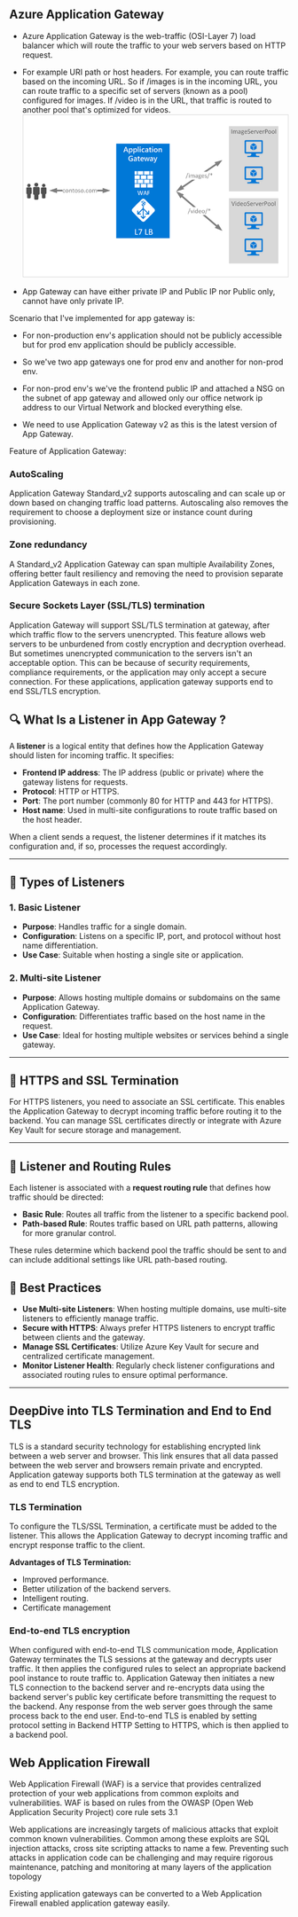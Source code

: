 ## Azure Application Gateway

- Azure Application Gateway is the web-traffic (OSI-Layer 7) load balancer which will route the traffic to your web servers based on HTTP request.
- For example URI path or host headers. For example, you can route traffic based on the incoming URL. So if /images is in the incoming URL, you can route traffic to a specific set of servers (known as a pool) configured for images. If /video is in the URL, that traffic is routed to another pool that's optimized for videos.
  ![Image is missing](./Images/AppGateway.png)

- App Gateway can have either private IP and Public IP nor Public only, cannot have only private IP.

Scenario that I've implemented for app gateway is:

- For non-production env's application should not be publicly accessible but for prod env application should be publicly accessible.
- So we've two app gateways one for prod env and another for non-prod env.
- For non-prod env's we've the frontend public IP and attached a NSG on the subnet of app gateway and allowed only our office network ip address to our Virtual Network and blocked everything else.

- We need to use Application Gateway v2 as this is the latest version of App Gateway.

Feature of Application Gateway:

### AutoScaling

Application Gateway Standard_v2 supports autoscaling and can scale up or down based on changing traffic load patterns. Autoscaling also removes the requirement to choose a deployment size or instance count during provisioning.

### Zone redundancy

A Standard_v2 Application Gateway can span multiple Availability Zones, offering better fault resiliency and removing the need to provision separate Application Gateways in each zone.

### Secure Sockets Layer (SSL/TLS) termination

Application Gateway will support SSL/TLS termination at gateway, after which traffic flow to the servers unencrypted. This feature allows web servers to be unburdened from costly encryption and decryption overhead. But sometimes unencrypted communication to the servers isn't an acceptable option. This can be because of security requirements, compliance requirements, or the application may only accept a secure connection. For these applications, application gateway supports end to end SSL/TLS encryption.

## 🔍 What Is a Listener in App Gateway ?

A **listener** is a logical entity that defines how the Application Gateway should listen for incoming traffic. It specifies:

- **Frontend IP address**: The IP address (public or private) where the gateway listens for requests.
- **Protocol**: HTTP or HTTPS.
- **Port**: The port number (commonly 80 for HTTP and 443 for HTTPS).
- **Host name**: Used in multi-site configurations to route traffic based on the host header.

When a client sends a request, the listener determines if it matches its configuration and, if so, processes the request accordingly.

---

## 🎯 Types of Listeners

### 1. **Basic Listener**

- **Purpose**: Handles traffic for a single domain.
- **Configuration**: Listens on a specific IP, port, and protocol without host name differentiation.
- **Use Case**: Suitable when hosting a single site or application.

### 2. **Multi-site Listener**

- **Purpose**: Allows hosting multiple domains or subdomains on the same Application Gateway.
- **Configuration**: Differentiates traffic based on the host name in the request.
- **Use Case**: Ideal for hosting multiple websites or services behind a single gateway.

---

## 🔐 HTTPS and SSL Termination

For HTTPS listeners, you need to associate an SSL certificate. This enables the Application Gateway to decrypt incoming traffic before routing it to the backend. You can manage SSL certificates directly or integrate with Azure Key Vault for secure storage and management.

---

## 🔁 Listener and Routing Rules

Each listener is associated with a **request routing rule** that defines how traffic should be directed:

- **Basic Rule**: Routes all traffic from the listener to a specific backend pool.
- **Path-based Rule**: Routes traffic based on URL path patterns, allowing for more granular control.

These rules determine which backend pool the traffic should be sent to and can include additional settings like URL path-based routing.

## 🧠 Best Practices

- **Use Multi-site Listeners**: When hosting multiple domains, use multi-site listeners to efficiently manage traffic.
- **Secure with HTTPS**: Always prefer HTTPS listeners to encrypt traffic between clients and the gateway.
- **Manage SSL Certificates**: Utilize Azure Key Vault for secure and centralized certificate management.
- **Monitor Listener Health**: Regularly check listener configurations and associated routing rules to ensure optimal performance.

---

## DeepDive into TLS Termination and End to End TLS

TLS is a standard security technology for establishing encrypted link between a web server and browser. This link ensures that all data passed between the web server and browsers remain private and encrypted. Application gateway supports both TLS termination at the gateway as well as end to end TLS encryption.

### TLS Termination

To configure the TLS/SSL Termination, a certificate must be added to the listener. This allows the Application Gateway to decrypt incoming traffic and encrypt response traffic to the client.

**Advantages of TLS Termination:**

- Improved performance.
- Better utilization of the backend servers.
- Intelligent routing.
- Certificate management

### End-to-end TLS encryption

When configured with end-to-end TLS communication mode, Application Gateway terminates the TLS sessions at the gateway and decrypts user traffic. It then applies the configured rules to select an appropriate backend pool instance to route traffic to. Application Gateway then initiates a new TLS connection to the backend server and re-encrypts data using the backend server's public key certificate before transmitting the request to the backend. Any response from the web server goes through the same process back to the end user. End-to-end TLS is enabled by setting protocol setting in Backend HTTP Setting to HTTPS, which is then applied to a backend pool.

## Web Application Firewall

Web Application Firewall (WAF) is a service that provides centralized protection of your web applications from common exploits and vulnerabilities. WAF is based on rules from the OWASP (Open Web Application Security Project) core rule sets 3.1

Web applications are increasingly targets of malicious attacks that exploit common known vulnerabilities. Common among these exploits are SQL injection attacks, cross site scripting attacks to name a few. Preventing such attacks in application code can be challenging and may require rigorous maintenance, patching and monitoring at many layers of the application topology

Existing application gateways can be converted to a Web Application Firewall enabled application gateway easily.
